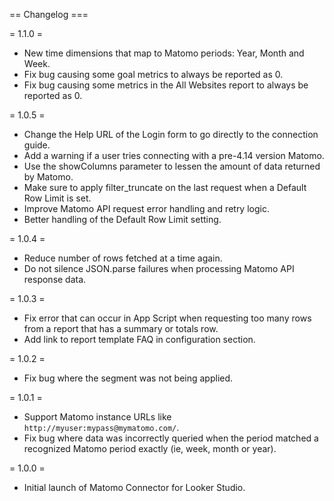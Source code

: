 == Changelog ===

= 1.1.0 =
* New time dimensions that map to Matomo periods: Year, Month and Week.
* Fix bug causing some goal metrics to always be reported as 0.
* Fix bug causing some metrics in the All Websites report to always be reported as 0.

= 1.0.5 =
* Change the Help URL of the Login form to go directly to the connection guide.
* Add a warning if a user tries connecting with a pre-4.14 version Matomo.
* Use the showColumns parameter to lessen the amount of data returned by Matomo.
* Make sure to apply filter_truncate on the last request when a Default Row Limit is set.
* Improve Matomo API request error handling and retry logic.
* Better handling of the Default Row Limit setting.

= 1.0.4 =
* Reduce number of rows fetched at a time again.
* Do not silence JSON.parse failures when processing Matomo API response data.

= 1.0.3 =
* Fix error that can occur in App Script when requesting too many rows from a report that has a summary or totals row.
* Add link to report template FAQ in configuration section.

= 1.0.2 =
* Fix bug where the segment was not being applied.

= 1.0.1 =
* Support Matomo instance URLs like `http://myuser:mypass@mymatomo.com/`.
* Fix bug where data was incorrectly queried when the period matched a recognized Matomo period exactly (ie, week, month or year).

= 1.0.0 =
* Initial launch of Matomo Connector for Looker Studio.

